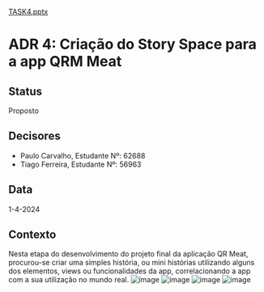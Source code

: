
[TASK4.pptx](https://github.com/PauloRTC/Grup-47-QRmeat/files/15449103/TASK4.pptx)

# ADR 4: Criação do Story Space para a app QRM Meat

## Status
Proposto

## Decisores
- Paulo Carvalho, Estudante Nº: 62688
- Tiago Ferreira, Estudante Nº: 56963

## Data
1-4-2024

## Contexto
Nesta etapa do desenvolvimento do projeto final da aplicação QR Meat, procurou-se criar uma simples história, ou mini histórias utilizando alguns dos elementos, views ou funcionalidades da app, correlacionando a app com a sua utilização no mundo real.
![image](https://github.com/PauloRTC/Grup-47-QRmeat/assets/82768310/521985f8-8178-48d9-9b1c-ea534e66640a)
![image](https://github.com/PauloRTC/Grup-47-QRmeat/assets/82768310/e237401b-750a-48a2-b49a-8186b18a55af)
![image](https://github.com/PauloRTC/Grup-47-QRmeat/assets/82768310/a6dbde78-6359-4525-8713-ded17437b0c3)
![image](https://github.com/PauloRTC/Grup-47-QRmeat/assets/162343860/36ebeac4-b255-448f-8be3-996e54d35bce)



